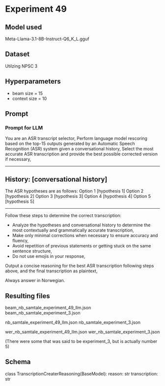 # Experiment 49

## Model used

Meta-Llama-3.1-8B-Instruct-Q6_K_L.gguf

## Dataset

Utilzing NPSC 3

## Hyperparameters

- beam size = 15
- context size = 10

## Prompt

### Prompt for LLM

You are an ASR transcript selector,
Perform language model rescoring based on the top-15 outputs generated by an Automatic Speech Recognition (ASR) system given a conversational history,
Select the most accurate ASR transcription and provide the best possible corrected version if necessary,

---

## History: [conversational history]

The ASR hypotheses are as follows:
Option 1 [hypothesis 1]
Option 2 [hypothesis 2]
Option 3 [hypothesis 3]
Option 4 [hypothesis 4]
Option 5 [hypothesis 5]

---

Follow these steps to determine the correct transcription:

- Analyze the hypotheses and conversational history to determine the most contextually and grammatically accurate transcription,
- Make only minimal corrections when necessary to ensure accuracy and fluency,
- Avoid repetition of previous statements or getting stuck on the same sentence structure,
- Do not use emojis in your response,

Output a concise reasoning for the best ASR transcription following steps above, and the final transcription as plaintext,

Always answer in Norwegian.

## Resulting files

beam_nb_samtale_experiment_49_llm.json
beam_nb_samtale_experiment_3.json

nb_samtale_experiment_49_llm.json
nb_samtale_experiment_3.json

wer_nb_samtale_experiment_49_llm.json
wer_nb_samtale_experiment_3.json

(There were some that was said to be experiment_3, but is actually number 5)

## Schema

class TranscriptionCreaterReasoning(BaseModel):
reason: str
transcription: str
